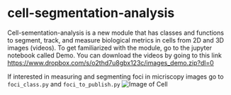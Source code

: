 # cell-segmentation-analysis
Cell-sementation-analysis is a new module that has classes and functions to segment, track, and measure biological metrics in cells from 2D and 3D images (videos). To get familiarized with the module, go to the jupyter notebook called Demo. You can download the videos by going to this link
https://www.dropbox.com/s/o2thd7u8gbx123c/images_demo.zip?dl=0

If interested in measuring and segmenting foci in micriscopy images go to
```foci_class.py``` and ```foci_to_publish.py```
![Image of Cell](https://github.com/FenyoLab/cell-segmentation-analysis/blob/master/images_read_me/Tracked_window_720.gif)


